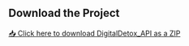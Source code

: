 ## Download the Project
[📥 Click here to download DigitalDetox_API as a ZIP](https://github.com/MohamedHamada13/DigitalDetox_API/archive/refs/heads/main.zip)
